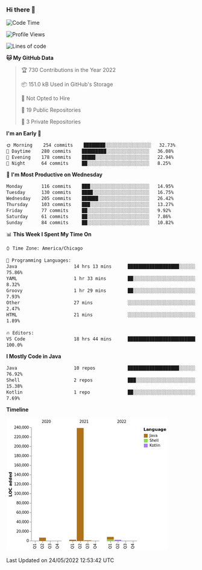 ### Hi there 👋


<!--START_SECTION:waka-->
![Code Time](http://img.shields.io/badge/Code%20Time-2%2C273%20hrs%2021%20mins-blue)

![Profile Views](http://img.shields.io/badge/Profile%20Views-0-blue)

![Lines of code](https://img.shields.io/badge/From%20Hello%20World%20I%27ve%20Written-259%20Thousand%20lines%20of%20code-blue)

**🐱 My GitHub Data** 

> 🏆 730 Contributions in the Year 2022
 > 
> 📦 151.0 kB Used in GitHub's Storage 
 > 
> 🚫 Not Opted to Hire
 > 
> 📜 19 Public Repositories 
 > 
> 🔑 3 Private Repositories  
 > 
**I'm an Early 🐤** 

```text
🌞 Morning    254 commits    ████████░░░░░░░░░░░░░░░░░   32.73% 
🌆 Daytime    280 commits    █████████░░░░░░░░░░░░░░░░   36.08% 
🌃 Evening    178 commits    █████░░░░░░░░░░░░░░░░░░░░   22.94% 
🌙 Night      64 commits     ██░░░░░░░░░░░░░░░░░░░░░░░   8.25%

```
📅 **I'm Most Productive on Wednesday** 

```text
Monday       116 commits    ███░░░░░░░░░░░░░░░░░░░░░░   14.95% 
Tuesday      130 commits    ████░░░░░░░░░░░░░░░░░░░░░   16.75% 
Wednesday    205 commits    ██████░░░░░░░░░░░░░░░░░░░   26.42% 
Thursday     103 commits    ███░░░░░░░░░░░░░░░░░░░░░░   13.27% 
Friday       77 commits     ██░░░░░░░░░░░░░░░░░░░░░░░   9.92% 
Saturday     61 commits     ██░░░░░░░░░░░░░░░░░░░░░░░   7.86% 
Sunday       84 commits     ██░░░░░░░░░░░░░░░░░░░░░░░   10.82%

```


📊 **This Week I Spent My Time On** 

```text
⌚︎ Time Zone: America/Chicago

💬 Programming Languages: 
Java                     14 hrs 13 mins      ███████████████████░░░░░░   75.86% 
YAML                     1 hr 33 mins        ██░░░░░░░░░░░░░░░░░░░░░░░   8.32% 
Groovy                   1 hr 29 mins        ██░░░░░░░░░░░░░░░░░░░░░░░   7.93% 
Other                    27 mins             ░░░░░░░░░░░░░░░░░░░░░░░░░   2.47% 
HTML                     21 mins             ░░░░░░░░░░░░░░░░░░░░░░░░░   1.89%

🔥 Editors: 
VS Code                  18 hrs 44 mins      █████████████████████████   100.0%

```

**I Mostly Code in Java** 

```text
Java                     10 repos            ███████████████████░░░░░░   76.92% 
Shell                    2 repos             ███░░░░░░░░░░░░░░░░░░░░░░   15.38% 
Kotlin                   1 repo              ██░░░░░░░░░░░░░░░░░░░░░░░   7.69%

```


**Timeline**

![Chart not found](https://raw.githubusercontent.com/powercasgamer/powercasgamer/master/charts/bar_graph.png) 


 Last Updated on 24/05/2022 12:53:42 UTC
<!--END_SECTION:waka-->
